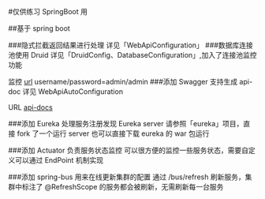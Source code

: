 #仅供练习 SpringBoot 用

##基于 spring boot 

###隐式拦截返回结果进行处理
详见「WebApiConfiguration」
###数据库连接池使用 Druid
详见「DruidConfig、DatabaseConfiguration」,加入了连接池监控功能

监控 [url](http://127.0.0.1:8080/druid/index.html) username/password=admin/admin
###添加 Swagger 支持生成 api-doc
详见 WebApiAutoConfiguration 

URL [api-docs](http://127.0.0.1:8080/swagger-ui.html)

###添加 Eureka 处理服务注册发现
Eureka server 请参照「eureka」项目，直接 fork 了一个运行 server
也可以直接下载 eureka 的 war 包运行

###添加 Actuator 负责服务状态监控
可以很方便的监控一些服务状态，需要自定义可以通过 EndPoint 机制实现

###添加 spring-bus 用来在线更新集群的配置
通过 /bus/refresh 刷新服务，集群中标注了 @RefreshScope 的服务都会被刷新，无需刷新每一台服务
